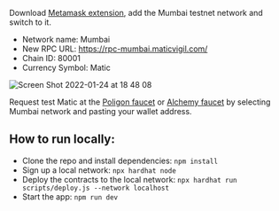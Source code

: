 Download [Metamask extension](https://metamask.io/), add the Mumbai testnet network and switch to it.

- Network name: Mumbai
- New RPC URL: https://rpc-mumbai.maticvigil.com/
- Chain ID: 80001
- Currency Symbol: Matic

![Screen Shot 2022-01-24 at 18 48 08](https://user-images.githubusercontent.com/47801291/150760175-ae85c919-0671-4002-a1c8-7d339e6ebaf6.png)

Request test Matic at the [Poligon faucet](https://faucet.polygon.technology/) or [Alchemy faucet](https://mumbaifaucet.com/) by selecting Mumbai network and pasting your wallet address.

## How to run locally:

- Clone the repo and install dependencies:
  `npm install`
- Sign up a local network:
  `npx hardhat node`
- Deploy the contracts to the local network: `npx hardhat run scripts/deploy.js --network localhost`
- Start the app: `npm run dev`
